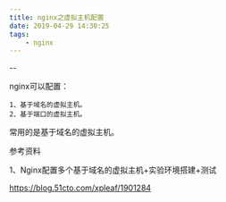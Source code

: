 ```yaml
---
title: nginx之虚拟主机配置
date: 2019-04-29 14:30:25
tags:
	- nginx
---
```


--

nginx可以配置：

```
1、基于域名的虚拟主机。
2、基于端口的虚拟主机。
```

常用的是基于域名的虚拟主机。



参考资料

1、Nginx配置多个基于域名的虚拟主机+实验环境搭建+测试

https://blog.51cto.com/xpleaf/1901284

